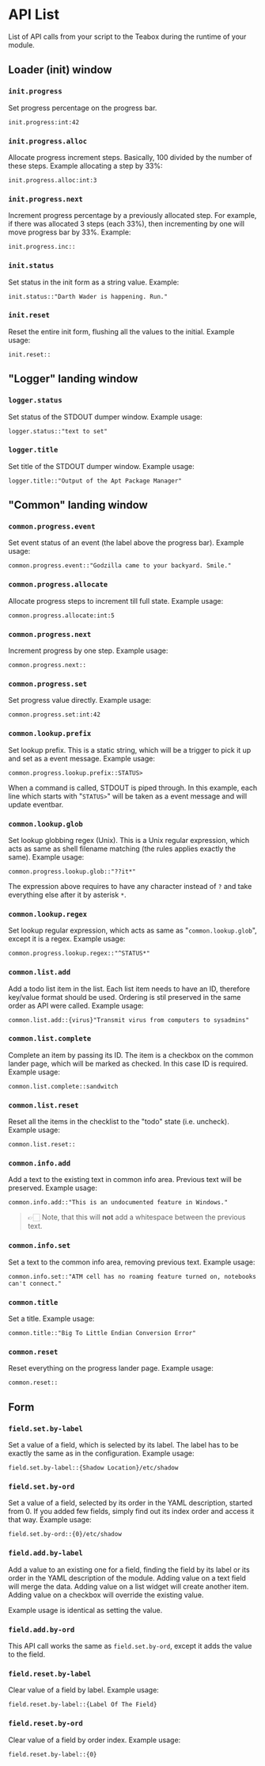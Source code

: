 # API List

List of API calls from your script to the Teabox during the runtime of your module.

## Loader (init) window

### `init.progress`
Set progress percentage on the progress bar.

    init.progress:int:42

### `init.progress.alloc`

Allocate progress increment steps. Basically, 100 divided by
the number of these steps. Example allocating a step by 33%:

    init.progress.alloc:int:3

### `init.progress.next`

Increment progress percentage by a previously allocated step.
For example, if there was allocated 3 steps (each 33%), then
incrementing by one will move progress bar by 33%. Example:

    init.progress.inc::

### `init.status`

Set status in the init form as a string value. Example:

    init.status::"Darth Wader is happening. Run."

### `init.reset`

Reset the entire init form, flushing all the values to the initial. Example usage:

    init.reset::


## "Logger" landing window

### `logger.status`

Set status of the STDOUT dumper window. Example usage:

    logger.status::"text to set"

### `logger.title`

Set title of the STDOUT dumper window. Example usage:

    logger.title::"Output of the Apt Package Manager"


## "Common" landing window

### `common.progress.event`
Set event status of an event (the label above the progress bar). Example usage:

    common.progress.event::"Godzilla came to your backyard. Smile."

### `common.progress.allocate`

Allocate progress steps to increment till full state. Example usage:

    common.progress.allocate:int:5

### `common.progress.next`

Increment progress by one step. Example usage:

    common.progress.next::

### `common.progress.set`

Set progress value directly. Example usage:

    common.progress.set:int:42

### `common.lookup.prefix`

Set lookup prefix. This is a static string, which will be a trigger to pick it up
and set as a event message. Example usage:

    common.progress.lookup.prefix::STATUS>

When a command is called, STDOUT is piped through. In this example, each line which
starts with "`STATUS>`" will be taken as a event message and will update eventbar.


### `common.lookup.glob`

Set lookup globbing regex (Unix). This is a Unix regular expression, which acts as same as
shell filename matching (the rules applies exactly the same). Example usage:

    common.progress.lookup.glob::"??it*"

The expression above requires to have any character instead of `?` and take everything else
after it by asterisk `*`.

### `common.lookup.regex`

Set lookup regular expression, which acts as same as "`common.lookup.glob`", except it is a regex.
Example usage:

    common.progress.lookup.regex::"^STATUS*"

### `common.list.add`

Add a todo list item in the list. Each list item needs to have an ID, therefore key/value
format should be used. Ordering is stil preserved in the same order as API were called. Example usage:

	common.list.add::{virus}"Transmit virus from computers to sysadmins"

### `common.list.complete`

Complete an item by passing its ID. The item is a checkbox on the common lander page, which will be
marked as checked. In this case ID is required. Example usage:

	common.list.complete::sandwitch

### `common.list.reset`

Reset all the items in the checklist to the "todo" state (i.e. uncheck). Example usage:

	common.list.reset::

### `common.info.add`

Add a text to the existing text in common info area. Previous text will be preserved. Example usage:

	common.info.add::"This is an undocumented feature in Windows."

> 👉🏻 Note, that this will **not** add a whitespace between the previous text.

### `common.info.set`

Set a text to the common info area, removing previous text. Example usage:

	common.info.set::"ATM cell has no roaming feature turned on, notebooks can't connect."


### `common.title`

Set a title. Example usage:

	common.title::"Big To Little Endian Conversion Error"

### `common.reset`

Reset everything on the progress lander page. Example usage:

    common.reset::


## Form

### `field.set.by-label`

Set a value of a field, which is selected by its label. The label
has to be exactly the same as in the configuration. Example usage:

	field.set.by-label::{Shadow Location}/etc/shadow

### `field.set.by-ord`

Set a value of a field, selected by its order in the YAML description,
started from 0. If you added few fields, simply find out its index order
and access it that way. Example usage:

    field.set.by-ord::{0}/etc/shadow

### `field.add.by-label`

Add a value to an existing one for a field, finding the field by its label
or its order in the YAML description of the module. Adding value on a text
field will merge the data. Adding value on a list widget will create another
item. Adding value on a checkbox will override the existing value.

Example usage is identical as setting the value.


### `field.add.by-ord`

This API call works the same as `field.set.by-ord`, except it adds the value
to the field.

### `field.reset.by-label`

Clear value of a field by label. Example usage:

    field.reset.by-label::{Label Of The Field}

### `field.reset.by-ord`

Clear value of a field by order index. Example usage:

    field.reset.by-label::{0}
